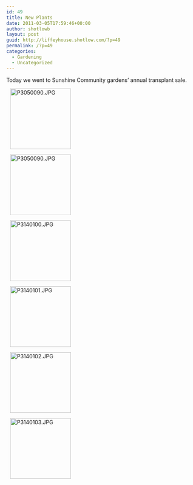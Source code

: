 ```yaml
---
id: 49
title: New Plants
date: 2011-03-05T17:59:46+00:00
author: shotlowb
layout: post
guid: http://liffeyhouse.shotlow.com/?p=49
permalink: /?p=49
categories:
  - Gardening
  - Uncategorized
---
```

Today we went to Sunshine Community gardens&#8217; annual transplant sale.

<div class="pie-gallery alignGalleryLeft">
  <div class="pie-item" style="margin:10px 10px 10px 10px;">
    <p class="pie-img-wrapper">
      <a href="http://lh3.ggpht.com/_UnHIABd3xdI/TZnc2InR0qI/AAAAAAAAAN0/gXcy7ntr5gI/P3050090.JPG?imgmax=640" rel="lightbox[2011-3-1-18-1-29]"><img src="http://lh3.ggpht.com/_UnHIABd3xdI/TZnc2InR0qI/AAAAAAAAAN0/gXcy7ntr5gI/s160-c/P3050090.JPG" alt="P3050090.JPG" width="160" height="160" class="pie-img" /></a>
    </p>
  </div>
  
  <div class="pie-item" style="margin:10px 10px 10px 10px;">
    <p class="pie-img-wrapper">
      <a href="http://lh4.ggpht.com/_UnHIABd3xdI/TZnbHFHyvzI/AAAAAAAAAK4/UmR020Ai8Pk/P3050090.JPG?imgmax=640" rel="lightbox[2011-3-1-18-1-29]"><img src="http://lh4.ggpht.com/_UnHIABd3xdI/TZnbHFHyvzI/AAAAAAAAAK4/UmR020Ai8Pk/s160-c/P3050090.JPG" alt="P3050090.JPG" width="160" height="160" class="pie-img" /></a>
    </p>
  </div>
  
  <div class="pie-item" style="margin:10px 10px 10px 10px;">
    <p class="pie-img-wrapper">
      <a href="http://lh5.ggpht.com/_UnHIABd3xdI/TZnbIILXaLI/AAAAAAAAAK8/mCzfPgK9NkA/P3140100.JPG?imgmax=640" rel="lightbox[2011-3-1-18-1-29]"><img src="http://lh5.ggpht.com/_UnHIABd3xdI/TZnbIILXaLI/AAAAAAAAAK8/mCzfPgK9NkA/s160-c/P3140100.JPG" alt="P3140100.JPG" width="160" height="160" class="pie-img" /></a>
    </p>
  </div>
  
  <div class="pie-item" style="margin:10px 10px 10px 10px;">
    <p class="pie-img-wrapper">
      <a href="http://lh5.ggpht.com/_UnHIABd3xdI/TZnbJTC60yI/AAAAAAAAALA/OBzA1pA-S0I/P3140101.JPG?imgmax=640" rel="lightbox[2011-3-1-18-1-29]"><img src="http://lh5.ggpht.com/_UnHIABd3xdI/TZnbJTC60yI/AAAAAAAAALA/OBzA1pA-S0I/s160-c/P3140101.JPG" alt="P3140101.JPG" width="160" height="160" class="pie-img" /></a>
    </p>
  </div>
  
  <div class="pie-item" style="margin:10px 10px 10px 10px;">
    <p class="pie-img-wrapper">
      <a href="http://lh5.ggpht.com/_UnHIABd3xdI/TZnbKfFW00I/AAAAAAAAALE/uE8G2srLosc/P3140102.JPG?imgmax=640" rel="lightbox[2011-3-1-18-1-29]"><img src="http://lh5.ggpht.com/_UnHIABd3xdI/TZnbKfFW00I/AAAAAAAAALE/uE8G2srLosc/s160-c/P3140102.JPG" alt="P3140102.JPG" width="160" height="160" class="pie-img" /></a>
    </p>
  </div>
  
  <div class="pie-item" style="margin:10px 10px 10px 10px;">
    <p class="pie-img-wrapper">
      <a href="http://lh6.ggpht.com/_UnHIABd3xdI/TZnbLBCYStI/AAAAAAAAALQ/MBkasQDSCt8/P3140103.JPG?imgmax=640" rel="lightbox[2011-3-1-18-1-29]"><img src="http://lh6.ggpht.com/_UnHIABd3xdI/TZnbLBCYStI/AAAAAAAAALQ/MBkasQDSCt8/s160-c/P3140103.JPG" alt="P3140103.JPG" width="160" height="160" class="pie-img" /></a>
    </p>
  </div>
</div>